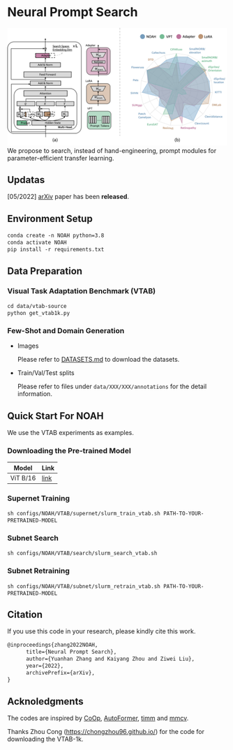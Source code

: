 # Neural Prompt Search
![fig1](figures/motivation.png)
We propose to search, instead of hand-engineering, prompt modules for parameter-efficient transfer learning.

## Updatas
[05/2022] [arXiv](https://github.com/Davidzhangyuanhan/NOAH) paper has been **released**.

## Environment Setup
```
conda create -n NOAH python=3.8
conda activate NOAH
pip install -r requirements.txt
```

## Data Preparation

### Visual Task Adaptation Benchmark (VTAB)
```
cd data/vtab-source
python get_vtab1k.py
```

### Few-Shot and Domain Generation

- Images

    Please refer to [DATASETS.md](https://github.com/KaiyangZhou/CoOp/blob/main/DATASETS.md) to download the datasets.

- Train/Val/Test splits

    Please refer to files under `data/XXX/XXX/annotations` for the detail information.


## Quick Start For NOAH
We use the VTAB experiments as examples.

### Downloading the Pre-trained Model
| Model | Link |
|-------|------|
|ViT B/16 | [link](https://storage.googleapis.com/vit_models/imagenet21k/ViT-B_16.npz)|

### Supernet Training
```
sh configs/NOAH/VTAB/supernet/slurm_train_vtab.sh PATH-TO-YOUR-PRETRAINED-MODEL
```

### Subnet Search
```
sh configs/NOAH/VTAB/search/slurm_search_vtab.sh
```
### Subnet Retraining
```
sh configs/NOAH/VTAB/subnet/slurm_retrain_vtab.sh PATH-TO-YOUR-PRETRAINED-MODEL
```

## Citation
If you use this code in your research, please kindly cite this work.
```
@inproceedings{zhang2022NOAH,
      title={Neural Prompt Search}, 
      author={Yuanhan Zhang and Kaiyang Zhou and Ziwei Liu},
      year={2022},
      archivePrefix={arXiv},
}
```

## Acknoledgments
The codes are inspired by [CoOp](https://github.com/KaiyangZhou/CoOp), [AutoFormer](https://github.com/microsoft/Cream/tree/main/AutoFormer), [timm](https://github.com/rwightman/pytorch-image-models) and [mmcv](https://github.com/open-mmlab/mmcv).

Thanks Zhou Cong (https://chongzhou96.github.io/) for the code for downloading the VTAB-1k.

